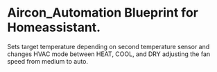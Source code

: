 # Aircon_Automation Blueprint for Homeassistant.
Sets target temperature depending on second temperature sensor and changes HVAC mode between HEAT, COOL, and DRY adjusting the fan speed from medium to auto.

